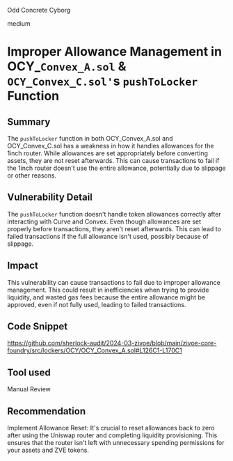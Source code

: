 Odd Concrete Cyborg

medium

# Improper Allowance Management in OCY_`Convex_A.sol` & `OCY_Convex_C.sol'`s `pushToLocker` Function

## Summary
The `pushToLocker` function in both OCY_Convex_A.sol and OCY_Convex_C.sol has a weakness in how it handles allowances for the 1inch router. While allowances are set appropriately before converting assets, they are not reset afterwards. This can cause transactions to fail if the 1inch router doesn't use the entire allowance, potentially due to slippage or other reasons.
## Vulnerability Detail
The `pushToLocker` function doesn't handle token allowances correctly after interacting with Curve and Convex. Even though allowances are set properly before transactions, they aren't reset afterwards. This can lead to failed transactions if the full allowance isn't used, possibly because of slippage.
## Impact
This vulnerability can cause transactions to fail due to improper allowance management. This could result in inefficiencies when trying to provide liquidity, and wasted gas fees because the entire allowance might be approved, even if not fully used, leading to failed transactions.
## Code Snippet
https://github.com/sherlock-audit/2024-03-zivoe/blob/main/zivoe-core-foundry/src/lockers/OCY/OCY_Convex_A.sol#L126C1-L170C1
## Tool used

Manual Review

## Recommendation
Implement Allowance Reset: It's crucial to reset allowances back to zero after using the Uniswap router and completing liquidity provisioning. This ensures that the router isn't left with unnecessary spending permissions for your assets and ZVE tokens.